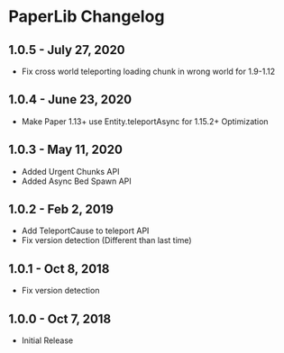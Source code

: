 # PaperLib Changelog

## 1.0.5 - July 27, 2020
 * Fix cross world teleporting loading chunk in wrong world for 1.9-1.12

## 1.0.4 - June 23, 2020
 * Make Paper 1.13+ use Entity.teleportAsync for 1.15.2+ Optimization

## 1.0.3 - May 11, 2020
 * Added Urgent Chunks API
 * Added Async Bed Spawn API

## 1.0.2 - Feb 2, 2019
 * Add TeleportCause to teleport API
 * Fix version detection (Different than last time)

## 1.0.1 - Oct 8, 2018
 * Fix version detection

## 1.0.0 - Oct 7, 2018
 * Initial Release